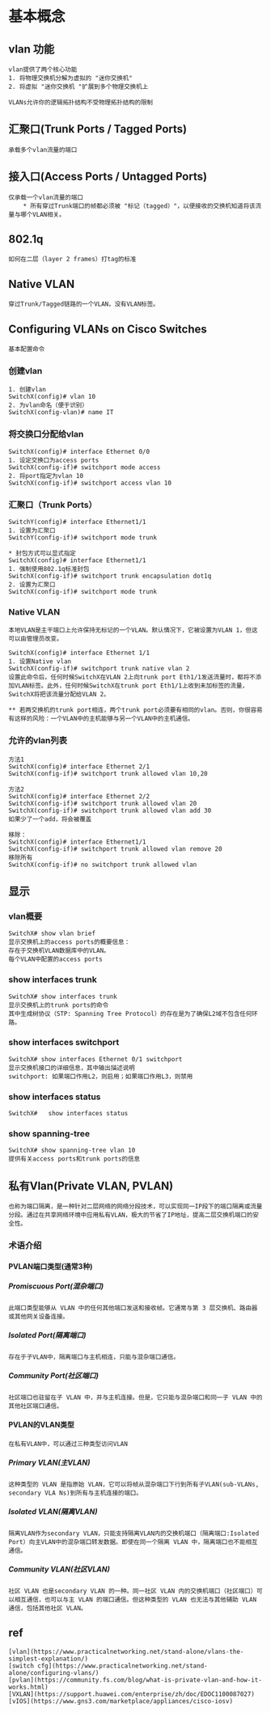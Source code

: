 # 基本概念

## vlan 功能
```
vlan提供了两个核心功能
1. 将物理交换机分解为虚拟的 "迷你交换机"
2. 将虚拟 "迷你交换机 "扩展到多个物理交换机上

VLANs允许你的逻辑拓扑结构不受物理拓扑结构的限制
```

## 汇聚口(Trunk Ports / Tagged Ports)
```
承载多个vlan流量的端口
```

## 接入口(Access Ports / Untagged Ports)
```
仅承载一个vlan流量的端口
    * 所有穿过Trunk端口的帧都必须被 "标记（tagged）"，以便接收的交换机知道将该流量与哪个VLAN相关。
```

## 802.1q
```
如何在二层（layer 2 frames）打tag的标准
```

## Native VLAN
```
穿过Trunk/Tagged链路的一个VLAN，没有VLAN标签。
```

## Configuring VLANs on Cisco Switches
```
基本配置命令
```

### 创建vlan
```
1. 创建vlan
SwitchX(config)# vlan 10
2. 为vlan命名（便于识别）
SwitchX(config-vlan)# name IT
```

### 将交换口分配给vlan
```
SwitchX(config)# interface Ethernet 0/0
1. 设定交换口为access ports
SwitchX(config-if)# switchport mode access
2. 将port指定为vlan 10
SwitchX(config-if)# switchport access vlan 10
```

### 汇聚口（Trunk Ports）
```
SwitchY(config)# interface Ethernet1/1
1. 设置为汇聚口
SwitchY(config-if)# switchport mode trunk

* 封包方式可以显式指定
SwitchX(config)# interface Ethernet1/1
1. 强制使用802.1q标准封包
SwitchX(config-if)# switchport trunk encapsulation dot1q
2. 设置为汇聚口
SwitchX(config-if)# switchport mode trunk
```

### Native VLAN
```
本地VLAN是主干端口上允许保持无标记的一个VLAN。默认情况下，它被设置为VLAN 1，但这可以由管理员改变。

SwitchX(config)# interface Ethernet 1/1
1. 设置Native vlan
SwitchX(config-if)# switchport trunk native vlan 2
设置此命令后，任何时候SwitchX在VLAN 2上向trunk port Eth1/1发送流量时，都将不添加VLAN标签。此外，任何时候SwitchX在trunk port Eth1/1上收到未加标签的流量，SwitchX将把该流量分配给VLAN 2。

** 若两交换机的trunk port相连，两个trunk port必须要有相同的vlan。否则，你很容易有这样的风险：一个VLAN中的主机能够与另一个VLAN中的主机通信。
```

### 允许的vlan列表
```
方法1
SwitchX(config)# interface Ethernet 2/1
SwitchX(config-if)# switchport trunk allowed vlan 10,20

方法2
SwitchX(config)# interface Ethernet 2/2
SwitchX(config-if)# switchport trunk allowed vlan 20
SwitchX(config-if)# switchport trunk allowed vlan add 30
如果少了一个add，将会被覆盖

移除：
SwitchX(config)# interface Ethernet1/1
SwitchX(config-if)# switchport trunk allowed vlan remove 20
移除所有
SwitchX(config-if)# no switchport trunk allowed vlan
```

## 显示

### vlan概要
```
SwitchX# show vlan brief
显示交换机上的access ports的概要信息：
存在于交换机VLAN数据库中的VLAN。
每个VLAN中配置的access ports
```

### show interfaces trunk
```
SwitchX# show interfaces trunk
显示交换机上的trunk ports的命令
其中生成树协议（STP: Spanning Tree Protocol）的存在是为了确保L2域不包含任何环路。
```

### show interfaces switchport
```
SwitchX# show interfaces Ethernet 0/1 switchport
显示交换机接口的详细信息，其中输出描述说明
switchport: 如果端口作用L2，则启用；如果端口作用L3，则禁用
```
### show interfaces status
```
SwitchX#   show interfaces status
```

### show spanning-tree
```
SwitchX# show spanning-tree vlan 10
提供有关access ports和trunk ports的信息
```

## 私有Vlan(Private VLAN, PVLAN)
```
也称为端口隔离，是一种针对二层网络的网络分段技术，可以实现同一IP段下的端口隔离或流量分段。通过在共享网络环境中应用私有VLAN，极大的节省了IP地址，提高二层交换机端口的安全性。
```
### 术语介绍

#### PVLAN端口类型(通常3种)
##### Promiscuous Port(混杂端口)
```
此端口类型能够从 VLAN 中的任何其他端口发送和接收帧。它通常与第 3 层交换机、路由器或其他网关设备连接。
```
##### Isolated Port(隔离端口)
```
存在于子VLAN中，隔离端口与主机相连，只能与混杂端口通信。
```
##### Community Port(社区端口)
```
社区端口也驻留在子 VLAN 中，并与主机连接。但是，它只能与混杂端口和同一子 VLAN 中的其他社区端口通信。
```
#### PVLAN的VLAN类型
```
在私有VLAN中，可以通过三种类型访问VLAN
```
##### Primary VLAN(主VLAN)
```
这种类型的 VLAN 是指原始 VLAN，它可以将帧从混杂端口下行到所有子VLAN(sub-VLANs, secondary VLA Ns)到所有与主机连接的端口。
```
##### Isolated VLAN(隔离VLAN)
```
隔离VLAN作为secondary VLAN，只能支持隔离VLAN内的交换机端口（隔离端口:Isolated Port）向主VLAN中的混杂端口转发数据。即使在同一个隔离 VLAN 中，隔离端口也不能相互通信。
```
##### Community VLAN(社区VLAN)
```
社区 VLAN 也是secondary VLAN 的一种。同一社区 VLAN 内的交换机端口（社区端口）可以相互通信，也可以与主 VLAN 的端口通信。但这种类型的 VLAN 也无法与其他辅助 VLAN 通信，包括其他社区 VLAN。
```
## ref
    [vlan](https://www.practicalnetworking.net/stand-alone/vlans-the-simplest-explanation/)
    [switch cfg](https://www.practicalnetworking.net/stand-alone/configuring-vlans/)
    [pvlan](https://community.fs.com/blog/what-is-private-vlan-and-how-it-works.html)
    [VXLAN](https://support.huawei.com/enterprise/zh/doc/EDOC1100087027)
    [vIOS](https://www.gns3.com/marketplace/appliances/cisco-iosv)
